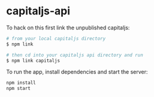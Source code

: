 # capitaljs-api

To hack on this first link the unpublished capitaljs:

```bash
# from your local capitaljs directory
$ npm link

# then cd into your capitaljs api directory and run
$ npm link capitaljs
```

To run the app, install dependencies and start the server:

```bash
npm install
npm start
```
